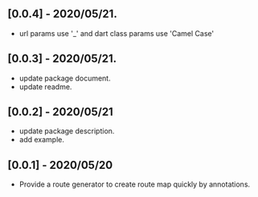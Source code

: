 ## [0.0.4] - 2020/05/21.

* url params use '_' and dart class params use 'Camel Case'

## [0.0.3] - 2020/05/21.

* update package document.
* update readme.

## [0.0.2] - 2020/05/21

* update package description.
* add example.

## [0.0.1] - 2020/05/20

* Provide a route generator to create route map quickly by annotations.
